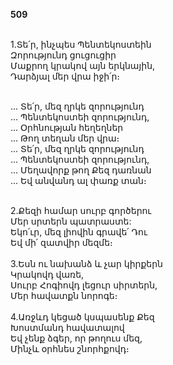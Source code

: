 **509**

\
1.Տե՛ր, ինչպես Պենտեկոստեին\
Զորությունդ ցուցուցիր\
Մաքրող կրակով այն երկնային,\
Դարձյալ մեր վրա իջի՛ր։

\
 ... Տե՛ր, մեզ ղրկե զորությունդ\
 ... Պենտեկոստեի զորությունդ,\
 ... Օրհնության հեղեղներ\
 ... Թող տեղան մեր վրա։\
 ... Տե՛ր, մեզ ղրկե զորությունդ\
 ... Պենտեկոստեի զորությունդ,\
 ... Մեղավորք թող Քեզ դառնան\
 ... Եվ անվանդ ալ փառք տան։

\
2.Քեզի համար սուրբ գործերու\
Մեր սրտերն պատրաստե:\
Եկո՛ւր, մեզ լիովին գրավե՛ Դու\
Եվ մի՛ զատվիր մեզմե։\
\
3.Եսն ու նախանձ և չար կիրքերն\
Կրակովդ վառե,\
Սուրբ Հոգիովդ լեցուր սիրտերն,\
Մեր հավատքն նորոգե։\
\
4.Առջևդ կեցած կսպասենք Քեզ\
Խոստմանդ հավատալով\
Եվ չենք ձգեր, որ թողուս մեզ,\
Մինչև օրհնես շնորհքովդ։

